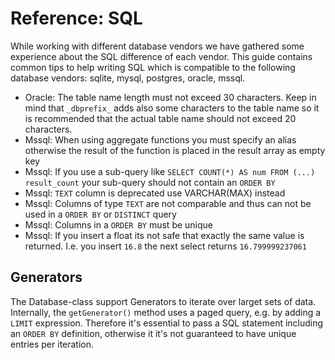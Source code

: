 # Reference: SQL

While working with different database vendors we have gathered some experience
about the SQL difference of each vendor. This guide contains common tips to help 
writing SQL which is compatible to the following database vendors: sqlite, mysql, 
postgres, oracle, mssql.

* Oracle: The table name length must not exceed 30 characters. Keep in mind that
  `_dbprefix_` adds also some characters to the table name so it is recommended that 
  the actual table name should not exceed 20 characters.
* Mssql: When using aggregate functions you must specify an alias otherwise the result 
  of the function is placed in the result array as empty key
* Mssql: If you use a sub-query like `SELECT COUNT(*) AS num FROM (...) result_count` 
  your sub-query should not contain an `ORDER BY`
* Mssql: `TEXT` column is deprecated use VARCHAR(MAX) instead
* Mssql: Columns of type `TEXT` are not comparable and thus can not be used in a `ORDER BY` 
  or `DISTINCT` query
* Mssql: Columns in a `ORDER BY` must be unique
* Mssql: If you insert a float its not safe that exactly the same value is returned. I.e.
  you insert `16.8` the next select returns `16.799999237061`

## Generators
The Database-class support Generators to iterate over larget sets of data. Internally,
the `getGenerator()` method uses a paged query, e.g. by adding a `LIMIT` expression.
Therefore it's essential to pass a SQL statement including an `ORDER BY` definition, 
otherwise it it's not guaranteed to have unique entries per iteration.
 